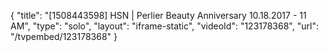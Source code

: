 {
    "title": "[1508443598] HSN | Perlier Beauty Anniversary 10.18.2017 - 11 AM",
    "type": "solo",
    "layout": "iframe-static",
    "videoId": "123178368",
    "url": "\/tvpembed\/123178368"
}